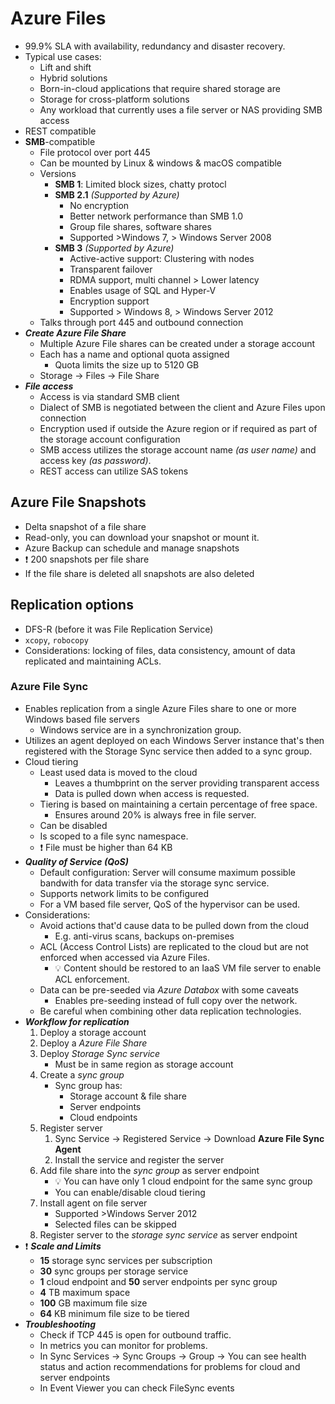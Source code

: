 # Azure Files

- 99.9% SLA with availability, redundancy and disaster recovery.
- Typical use cases:
  - Lift and shift
  - Hybrid solutions
  - Born-in-cloud applications that require shared storage are
  - Storage for cross-platform solutions
  - Any workload that currently uses a file server or NAS providing SMB access
- REST compatible
- **SMB**-compatible
  - File protocol over port 445
  - Can be mounted by Linux & windows & macOS compatible
  - Versions
    - **SMB 1**: Limited block sizes, chatty protocl
    - **SMB 2.1** *(Supported by Azure)*
      - No encryption
      - Better network performance than SMB 1.0
      - Group file shares, software shares
      - Supported >Windows 7, > Windows Server 2008
    - **SMB 3** *(Supported by Azure)*
      - Active-active support: Clustering with nodes
      - Transparent failover
      - RDMA support, multi channel > Lower latency
      - Enables usage of SQL and Hyper-V
      - Encryption support
      - Supported > Windows 8, > Windows Server 2012
  - Talks through port 445 and outbound connection
- ***Create Azure File Share***
  - Multiple Azure File shares can be created under a storage account
  - Each has a name and optional quota assigned
    - Quota limits the size up to 5120 GB
  - Storage -> Files -> File Share
- ***File access***
  - Access is via standard SMB client
  - Dialect of SMB is negotiated between the client and Azure Files upon connection
  - Encryption used if outside the Azure region or if required as part of the storage account configuration
  - SMB access utilizes the storage account name *(as user name)* and access key *(as password)*.
  - REST access can utilize SAS tokens

## Azure File Snapshots

- Delta snapshot of a file share
- Read-only, you can download your snapshot or mount it.
- Azure Backup can schedule and manage snapshots
- ❗ 200 snapshots per file share
- If the file share is deleted all snapshots are also deleted

## Replication options

- DFS-R (before it was File Replication Service)
- `xcopy`, `robocopy`
- Considerations: locking of files, data consistency, amount of data replicated and maintaining ACLs.

### Azure File Sync

- Enables replication from a single Azure Files share to one or more Windows based file servers
  - Windows service are in a synchronization group.
- Utilizes an agent deployed on each Windows Server instance that's then registered with the Storage Sync service then added to a sync group.
- Cloud tiering
  - Least used data is moved to the cloud
    - Leaves a thumbprint on the server providing transparent access
    - Data is pulled down when access is requested.
  - Tiering is based on maintaining a certain percentage of free space.
    - Ensures around 20% is always free in file server.
  - Can be disabled
  - Is scoped to a file sync namespace.
  - ❗ File must be higher than 64 KB
- ***Quality of Service (QoS)***
  - Default configuration: Server will consume maximum possible bandwith for data transfer via the storage sync service.
  - Supports network limits to be configured
  - For a VM based file server, QoS of the hypervisor can be used.
- Considerations:
  - Avoid actions that'd cause data to be pulled down from the cloud
    - E.g. anti-virus scans, backups on-premises
  - ACL (Access Control Lists) are replicated to the cloud but are not enforced when accessed via Azure Files.
    - 💡 Content should be restored to an IaaS VM file server to enable ACL enforcement.
  - Data can be pre-seeded via *Azure Databox* with some caveats
    - Enables pre-seeding instead of full copy over the network.
  - Be careful when combining other data replication technologies.
- ***Workflow for replication***
  1. Deploy a storage account
  2. Deploy a *Azure File Share*
  3. Deploy *Storage Sync service*
      - Must be in same region as storage account
  4. Create a *sync group*
      - Sync group has:
        - Storage account & file share
        - Server endpoints
        - Cloud endpoints
  5. Register server
      1. Sync Service -> Registered Service -> Download **Azure File Sync Agent**
      2. Install the service and register the server
  6. Add file share into the *sync group* as server endpoint
      - 💡 You can have only 1 cloud endpoint for the same sync group
      - You can enable/disable cloud tiering
  7. Install agent on file server
      - Supported >Windows Server 2012
      - Selected files can be skipped
  8. Register server to the *storage sync service* as server endpoint
- ❗ ***Scale and Limits***
  - **15** storage sync services per subscription
  - **30** sync groups per storage service
  - **1** cloud endpoint and **50** server endpoints per sync group
  - **4** TB maximum space
  - **100** GB maximum file size
  - **64** KB minimum file size to be tiered
- ***Troubleshooting***
  - Check if TCP 445 is open for outbound traffic.
  - In metrics you can monitor for problems.
  - In Sync Services -> Sync Groups -> Group -> You can see health status and action recommendations for problems for cloud and server endpoints
  - In Event Viewer you can check FileSync events

